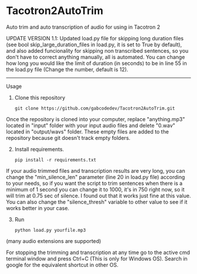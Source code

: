 # Tacotron2AutoTrim

Auto trim and auto transcription of audio for using in Tacotron 2

UPDATE VERSION 1.1:
Updated load.py file for skipping long duration files (see bool skip_large_duration_files in load.py, it is set to True by default), and also added funcionality for skipping non transcribed sentences, so you don't have to correct anything manually, all is automated.
You can change how long you would like the limit of duration (in seconds) to be in line 55 in the load.py file (Change the number, default is 12).

-----------------------------------------------------------------------------------------------------------------------------------------------------------------------------------

Usage
1. Clone this repository

       git clone https://github.com/gabcodedev/Tacotron2AutoTrim.git
    
Once the repository is cloned into your computer, replace "anything.mp3" located in "input" folder with your input audio files and delete "0.wav" located in "output/wavs" folder. These empty files are added to the repository because git doesn't track empty folders.

2. Install requirements.

       pip install -r requirements.txt
       
If your audio trimmed files and transcription results are very long, you can change the "min_silence_len" parameter (line 20 in load.py file) according to your needs, so if you want the script to trim sentences when there is a minimum of 1 second you can change it to 1000, it's in 750 right now, so it will trim at 0.75 sec of silence. I found out that it works just fine at this value. You can also change the "silence_thresh" variable to other value to see if it works better in your case.

3. Run

       python load.py yourfile.mp3  
       
(many audio extensions are supported)

For stopping the trimming and transcription at any time go to the active cmd terminal window and press Ctrl+C (This is only for Windows OS). Search in google for the equivalent shortcut in other OS.
